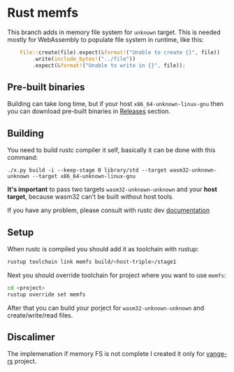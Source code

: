 # Rust memfs

This branch adds in memory file system for `unknown` target. This is needed mostly for WebAssembly to populate file system in runtime, like this:

```rust
    File::create(file).expect(&format!("Unable to create {}", file))
        .write(include_bytes!("../file"))
        .expect(&format!("Unable to write in {}", file));
``` 

## Pre-built binaries

Building can take long time, but if your host `x86_64-unknown-linux-gnu` then you can download pre-built binaries in [Releases](https://github.com/caiiiycuk/rust-memfs/releases) section.

## Building

You need to build rustc compiler it self, basically it can be done with this command:

```
./x.py build -i --keep-stage 0 library/std --target wasm32-unknown-unknown --target x86_64-unknown-linux-gnu
```

**It's important** to pass two targets `wasm32-unknown-unknown` and your **host target**, because wasm32 can't be built without host tools.

If you have any problem, please consult with rustc dev [documentation](https://rustc-dev-guide.rust-lang.org/building/how-to-build-and-run.html)

## Setup

When rustc is compiled you should add it as toolchain with rustup:

```sh
rustup toolchain link memfs build/<host-triple>/stage1
```

Next you should override toolchain for project where you want to use `memfs`:

```sh
cd <project>
rustup override set memfs
```

After that you can build your porject for `wasm32-unknown-unknown` and create/write/read files.

## Discalimer

The implemenation if memory FS is not complete I created it only for [vange-rs](https://github.com/kvark/vange-rs) project.
